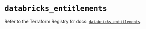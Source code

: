 # `databricks_entitlements`

Refer to the Terraform Registry for docs: [`databricks_entitlements`](https://registry.terraform.io/providers/databricks/databricks/1.42.0/docs/resources/entitlements).
